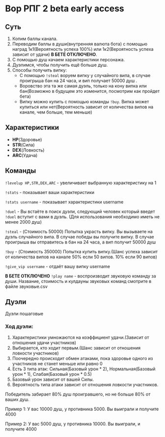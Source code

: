 # Вор РПГ 2 beta early access

## Суть

1. Копим баллы канала.
2. Переводим баллы в души(внутренняя валюта бота) с помощью наград 1к1(Вероятность успеха 100%) или 1к2(Вероятность успеха зависит от удачи) **В БЕТЕ ОТКЛЮЧЕНО**.
3. С помощью душ качаем характеристики персонажа.
4. Дуэлимся, чтобы получить ещё больше душ.
5. Способы получить випку:
   * С помощью `!steal` воруем випку у случайного випа, в случае проигрыша бан на 24 часа, и вип получает 50000 душ .
   * Воровство эта та же самая дуэль, только на кону випка или бан(Возможно в будущем это изменится, посмотрим как пройдет бета)
   * Випку можно купить с помощью команды `!buy`. Випка может купиться или нет(Вероятность зависит от количества випов на канале, чем больше, тем меньше)

## Характеристики
* **HP**(Здоровье)
* **STR**(Сила)
* **DEX**(Ловкость)
* **ARC**(Удача)

## Команды

`!levelup HP,STR,DEX,ARC` - увеличивает выбранную характеристику на 1

`!stats` - показывает ваши характеристики

`!stats username` - показывает характеристики username

`!duel` - Вы встаёте в поиск дуэли, следующий человек который введет `!duel` вступит с вами в дуэль. (Для использования необходимо иметь не менее 2000 душ)

`!steal` - (Стоимость 50000) Попытка украсть випку. Вы вызываете на дуэль случайного випа.
В случае победы вы получите випку. В случае проигрыша вы отправитесь в бан на 24 часа, а вип получит 50000 душ

`!buy` - (Стоимость 350000) Попытка купить випку.(Шанс успеха зависит от количества випов на канале 50% если 50 випов. 10% если 90 випов)

`!give_vip username` - отдаёт вашу випку username

**В БЕТЕ ОТКЛЮЧЕНО**
`!play name` - воспроизводит звуковую команду за души. Название, стоимость и кулдауны звуковых команд смотрите в файле звуковые.csv

## Дуэли
Дуэли пошаговые

### Ход дуэли:
1. Характеристики умножаются на коэффициент удачи.(Зависит от отношения удачи участников)
2. Выбирается, кто ходит первым.(Шанс зависит от отношения ловкости участников)
3. Поочередно происходит обмен атаками, пока здоровье одного из участников не станет меньше или равно 0
4. Есть 3 типа атак: Сильная(Базовый урон * 2), Нормальная(Базовый урон * 1), Слабая(Базовый урон * 0.5)
5. Базовый урон зависит от вашей Силы.
6. Вероятность типа атаки зависит от отношения ловкости участников.


Победитель забирает 80% душ проигравшего, но не больше 80% от ваших душ.

Пример 1: У вас 10000 душ, у противника 5000. Вы выиграли и получите 4000

Пример 2: У вас 5000 душ, у противника 10000. Вы выиграли, и получите 4000
